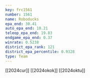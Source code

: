 ```yaml
---
key: frc1561
number: 1561
name: Roboducks
epa_end: 30.41
auto_epa_end: 10.21
teleop_epa_end: 19.83
endgame_epa_end: 0.37
winrate: 0.5238
district_epa_rank: 121
district_epa_percentile: 0.9328
type: Team
---
```

[[2024cur]]
[[2024okok]]
[[2024oktu]]
